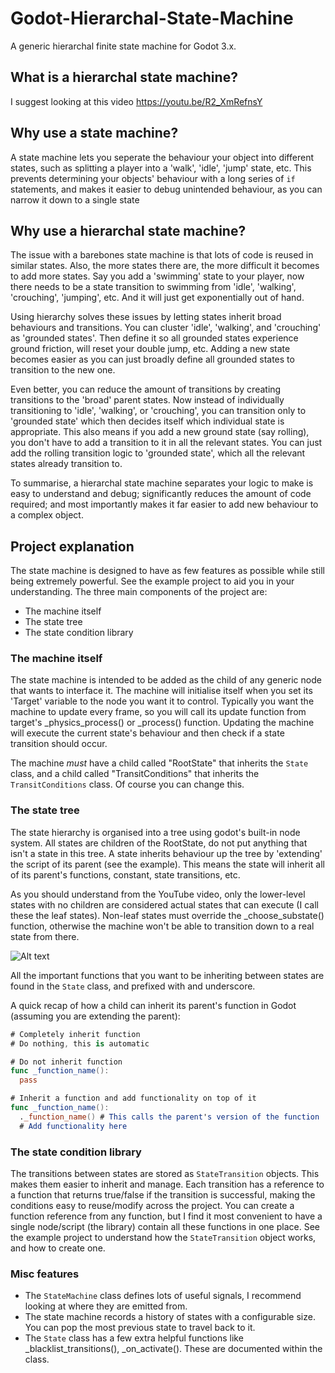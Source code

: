 # Godot-Hierarchal-State-Machine
A generic hierarchal finite state machine for Godot 3.x.

## What is a hierarchal state machine?
I suggest looking at this video https://youtu.be/R2_XmRefnsY

## Why use a state machine?
A state machine lets you seperate the behaviour your object into different states, such as splitting a player into a 'walk', 'idle', 'jump' state, etc. 
This prevents determining your objects' behaviour with a long series of `if` statements, and makes it easier to debug unintended behaviour, as you can narrow it down to a single state

## Why use a hierarchal state machine?
The issue with a barebones state machine is that lots of code is reused in similar states. 
Also, the more states there are, the more difficult it becomes to add more states. 
Say you add a 'swimming' state to your player, now there needs to be a state transition to swimming from 'idle', 'walking', 'crouching', 'jumping', etc. And it will just get exponentially out of hand.

Using hierarchy solves these issues by letting states inherit broad behaviours and transitions.
You can cluster 'idle', 'walking', and 'crouching' as 'grounded states'. Then define it so all grounded states experience ground friction, will reset your double jump, etc.
Adding a new state becomes easier as you can just broadly define all grounded states to transition to the new one.

Even better, you can reduce the amount of transitions by creating transitions to the 'broad' parent states. 
Now instead of individually transitioning to 'idle', 'walking', or 'crouching', you can transition only to 'grounded state' which then decides itself which individual state is appropriate.
This also means if you add a new ground state (say rolling), you don't have to add a transition to it in all the relevant states. 
You can just add the rolling transition logic to 'grounded state', which all the relevant states already transition to.

To summarise, a hierarchal state machine separates your logic to make is easy to understand and debug; significantly reduces the amount of code required; and most importantly makes it far easier to add new behaviour to a complex object.

## Project explanation
The state machine is designed to have as few features as possible while still being extremely powerful. See the example project to aid you in your understanding.
The three main components of the project are:
- The machine itself
- The state tree
- The state condition library

### The machine itself
The state machine is intended to be added as the child of any generic node that wants to interface it. The machine will initialise itself when you set its 'Target' variable to the node you want it to control.
Typically you want the machine to update every frame, so you will call its update function from target's _physics_process() or _process() function. Updating the machine will execute the current state's behaviour and then check if a state transition should occur.

The machine *must* have a child called "RootState" that inherits the `State` class, and a child called "TransitConditions" that inherits the `TransitConditions` class. Of course you can change this.

### The state tree
The state hierarchy is organised into a tree using godot's built-in node system. All states are children of the RootState, do not put anything that isn't a state in this tree.
A state inherits behaviour up the tree by 'extending' the script of its parent (see the example). This means the state will inherit all of its parent's functions, constant, state transitions, etc.

As you should understand from the YouTube video, only the lower-level states with no children are considered actual states that can execute (I call these the leaf states). 
Non-leaf states must override the _choose_substate() function, otherwise the machine won't be able to transition down to a real state from there.

![Alt text](https://cdn.discordapp.com/attachments/477074702662369280/944246317616627774/infographic.png "Title")

All the important functions that you want to be inheriting between states are found in the `State` class, and prefixed with and underscore. 

A quick recap of how a child can inherit its parent's function in Godot (assuming you are extending the parent):
```swift
# Completely inherit function
# Do nothing, this is automatic
```
```swift
# Do not inherit function
func _function_name():
  pass
```
```swift
# Inherit a function and add functionality on top of it
func _function_name():
  ._function_name() # This calls the parent's version of the function
  # Add functionality here
```
  
  ### The state condition library
  The transitions between states are stored as `StateTransition` objects. This makes them easier to inherit and manage.
  Each transition has a reference to a function that returns true/false if the transition is successful, making the conditions easy to reuse/modify across the project.
  You can create a function reference from any function, but I find it most convenient to have a single node/script (the library) contain all these functions in one place.
  See the example project to understand how the `StateTransition` object works, and how to create one.
  
  ### Misc features
  - The `StateMachine` class defines lots of useful signals, I recommend looking at where they are emitted from.
  - The state machine records a history of states with a configurable size. You can pop the most previous state to travel back to it.
  - The `State` class has a few extra helpful functions like _blacklist_transitions(), _on_activate(). These are documented within the class.

